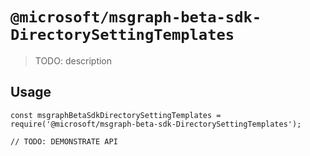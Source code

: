 # `@microsoft/msgraph-beta-sdk-DirectorySettingTemplates`

> TODO: description

## Usage

```
const msgraphBetaSdkDirectorySettingTemplates = require('@microsoft/msgraph-beta-sdk-DirectorySettingTemplates');

// TODO: DEMONSTRATE API
```
